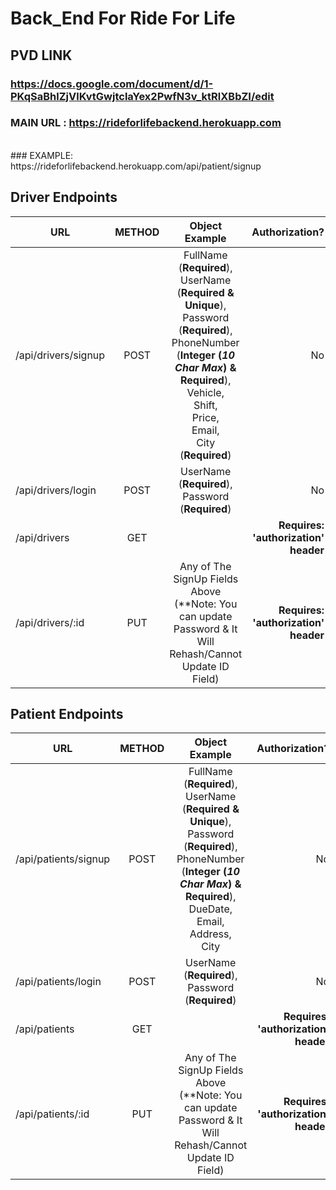 # Back_End For Ride For Life

## PVD LINK

### https://docs.google.com/document/d/1-PKqSaBhlZjVlKvtGwjtclaYex2PwfN3v_ktRlXBbZI/edit

### MAIN URL : https://rideforlifebackend.herokuapp.com 
<br/>
### EXAMPLE: https://rideforlifebackend.herokuapp.com/api/patient/signup

## Driver Endpoints
| URL  | METHOD | Object Example | Authorization? |
| ---- | :----: | :---------------: |  ---------------: |
| /api/drivers/signup |  POST  |  FullName (<strong>Required</strong>),<br/> UserName (<strong>Required & Unique</strong>),<br/> Password (<strong>Required</strong>), <br/> PhoneNumber (<strong>Integer (*10 Char Max*) & Required</strong>),<br/> Vehicle,<br/> Shift,<br/> Price,<br/> Email, <br/> City (<strong>Required</strong>)       | No |
| /api/drivers/login |  POST  |     UserName (<strong>Required</strong>), <br/> Password (<strong>Required</strong>)            | No |
| /api/drivers |  GET  |               | <strong> Requires: 'authorization' header</strong>|
| /api/drivers/:id |  PUT  |  Any of The SignUp Fields Above (**Note: You can update Password & It Will Rehash/Cannot Update ID Field)            | <strong> Requires: 'authorization' header</strong>| 

## Patient Endpoints
| URL  | METHOD | Object Example | Authorization? |
| ---- | :----: | :---------------: | ---------------: |
| /api/patients/signup |  POST  |  FullName (<strong>Required</strong>),<br/> UserName (<strong>Required & Unique</strong>),<br/> Password (<strong>Required</strong>), <br/> PhoneNumber (<strong>Integer (*10 Char Max*) & Required</strong>),<br/> DueDate,<br/> Email,<br/> Address,<br/> City       | No |
| /api/patients/login |  POST  |     UserName (<strong>Required</strong>), <br/> Password (<strong>Required</strong>)             | No |
| /api/patients |  GET  |               | <strong> Requires: 'authorization' header</strong>|
| /api/patients/:id |  PUT  |  Any of The SignUp Fields Above (**Note: You can update Password & It Will Rehash/Cannot Update ID Field)            | <strong> Requires: 'authorization' header</strong>| 

